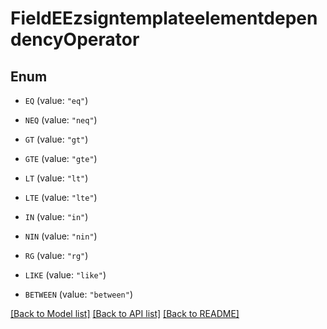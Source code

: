 # FieldEEzsigntemplateelementdependencyOperator

## Enum


* `EQ` (value: `"eq"`)

* `NEQ` (value: `"neq"`)

* `GT` (value: `"gt"`)

* `GTE` (value: `"gte"`)

* `LT` (value: `"lt"`)

* `LTE` (value: `"lte"`)

* `IN` (value: `"in"`)

* `NIN` (value: `"nin"`)

* `RG` (value: `"rg"`)

* `LIKE` (value: `"like"`)

* `BETWEEN` (value: `"between"`)


[[Back to Model list]](../README.md#documentation-for-models) [[Back to API list]](../README.md#documentation-for-api-endpoints) [[Back to README]](../README.md)


